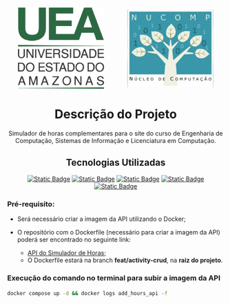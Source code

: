 <p align="center">
    <a href="https://www2.uea.edu.br" target="blank"><img hspace="25" src="assets/logo_uea.svg" width="200" alt="Logo UEA"/></a>
    <a target="_blank"><img hspace="25" src="assets/nucomp.png" width="200" alt="Logo NUCOMP" /></a>
</p>

<h1 align="center"> Descrição do Projeto </h1>

<p align="center">Simulador de horas complementares para o site do curso de Engenharia de Computação, Sistemas de Informação e Licenciatura em Computação.</p>

<h2 align="center"> Tecnologias Utilizadas </h2>

<p align="center">
	<a href="https://www.python.org"><img alt="Static Badge" src="https://img.shields.io/badge/python-white?style=for-the-badge&logo=python"></a>
	<a href="https://fastapi.tiangolo.com"><img alt="Static Badge" src="https://img.shields.io/badge/fastapi-white?style=for-the-badge&logo=FastAPI"></a>
	<a href="https://www.mongodb.com/pt-br"><img alt="Static Badge" src="https://img.shields.io/badge/mongodb-white?style=for-the-badge&logo=MongoDB"></a>
	<a href="https://www.docker.com"><img alt="Static Badge" src="https://img.shields.io/badge/Docker-white?style=for-the-badge&logo=docker&logoColor=%232496ED"></a>
	<a href="https://python-poetry.org"><img alt="Static Badge" src="https://img.shields.io/badge/poetry-white?style=for-the-badge&logo=Poetry"></a>
</p>

### Pré-requisito:

* Será necessário criar a imagem da API utilizando o Docker;

* O repositório com o Dockerfile (necessário para criar a imagem da API) poderá ser encontrado no seguinte link:
    * <a href="https://github.com/NUCOMP-UEA/Simulador-de-horas-API">API do Simulador de Horas;</a>
    * O Dockerfile estará na branch **feat/activity-crud**, na **raiz do projeto**.

### Execução do comando no terminal para subir a imagem da API

```zsh
docker compose up -d && docker logs add_hours_api -f
```